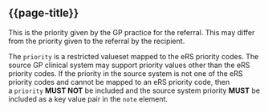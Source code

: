 ## {{page-title}}

This is the priority given by the GP practice for the referral. This may differ from the priority given to the referral by the recipient.

The `priority` is a restricted valueset mapped to the eRS priority codes. The source GP clinical system may support priority values other than the eRS priority codes. If the priority in the source system is not one of the eRS priority codes and cannot be mapped to an eRS priority code, then a `priority` **MUST NOT** be included and the source system priority **MUST** be included as a key value pair in the `note` element.